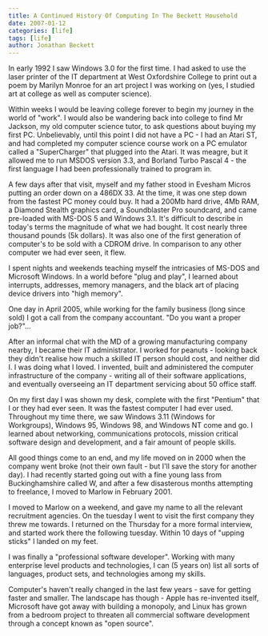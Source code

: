 ```yaml
---
title: A Continued History Of Computing In The Beckett Household
date: 2007-01-12
categories: [life]
tags: [life]
author: Jonathan Beckett
---
```


In early 1992 I saw Windows 3.0 for the first time. I had asked to use the laser printer of the IT department at West Oxfordshire College to print out a poem by Marilyn Monroe for an art project I was working on (yes, I studied art at college as well as computer science).

Within weeks I would be leaving college forever to begin my journey in the world of "work". I would also be wandering back into college to find Mr Jackson, my old computer science tutor, to ask questions about buying my first PC. Unbelievably, until this point I did not have a PC - I had an Atari ST, and had completed my computer science course work on a PC emulator called a "SuperCharger" that plugged into the Atari. It was meagre, but it allowed me to run MSDOS version 3.3, and Borland Turbo Pascal 4 - the first language I had been professionally trained to program in.

A few days after that visit, myself and my father stood in Evesham Micros putting an order down on a 486DX 33. At the time, it was one step down from the fastest PC money could buy. It had a 200Mb hard drive, 4Mb RAM, a Diamond Stealth graphics card, a Soundblaster Pro soundcard, and came pre-loaded with MS-DOS 5 and Windows 3.1. It's difficult to describe in today's terms the magnitude of what we had bought. It cost nearly three thousand pounds (5k dollars). It was also one of the first generation of computer's to be sold with a CDROM drive. In comparison to any other computer we had ever seen, it flew.

I spent nights and weekends teaching myself the intricasies of MS-DOS and Microsoft Windows. In a world before "plug and play", I learned about interrupts, addresses, memory managers, and the black art of placing device drivers into "high memory".

One day in April 2005, while working for the family business (long since sold) I got a call from the company accountant. "Do you want a proper job?"...

After an informal chat with the MD of a growing manufacturing company nearby, I became their IT administrator. I worked for peanuts - looking back they didn't realise how much a skilled IT person should cost, and neither did I. I was doing what I loved. I invented, built and administered the computer infrastructure of the company - writing all of their software applications, and eventually overseeing an IT department servicing about 50 office staff.

On my first day I was shown my desk, complete with the first "Pentium" that I or they had ever seen. It was the fastest computer I had ever used. Throughout my time there, we saw Windows 3.11 (Windows for Workgroups), Windows 95, Windows 98, and Windows NT come and go. I learned about networking, communications protocols, mission critical software design and development, and a fair amount of people skills.

All good things come to an end, and my life moved on in 2000 when the company went broke (not their own fault - but I'll save the story for another day). I had recently started going out with a fine young lass from Buckinghamshire called W, and after a few disasterous months attempting to freelance, I moved to Marlow in February 2001.

I moved to Marlow on a weekend, and gave my name to all the relevant recruitment agencies. On the tuesday I went to visit the first company they threw me towards. I returned on the Thursday for a more formal interview, and started work there the following tuesday. Within 10 days of "upping sticks" I landed on my feet.

I was finally a "professional software developer". Working with many enterprise level products and technologies, I can (5 years on) list all sorts of languages, product sets, and technologies among my skills.

Computer's haven't really changed in the last few years - save for getting faster and smaller. The landscape has though - Apple has re-invented itself, Microsoft have got away with building a monopoly, and Linux has grown from a bedroom project to threaten all commercial software development through a concept known as "open source".